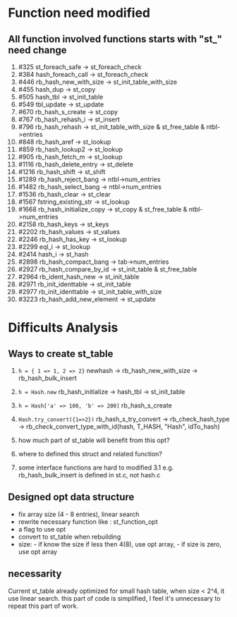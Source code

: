 
# Function need modified
## All function involved functions starts with "st_" need change
  1. #325 st_foreach_safe -> st_foreach_check
  2. #384 hash_foreach_call -> st_foreach_check
  3. #446 rb_hash_new_with_size -> st_init_table_with_size
  4. #455 hash_dup -> st_copy
  5. #505 hash_tbl -> st_init_table
  6. #549 tbl_update -> st_update
  7. #670 rb_hash_s_create -> st_copy
  8. #767 rb_hash_rehash_i -> st_insert
  9. #796 rb_hash_rehash -> st_init_table_with_size & st_free_table & ntbl->entries
  10. #848 rb_hash_aref -> st_lookup
  11. #859 rb_hash_lookup2 -> st_lookup
  12. #905 rb_hash_fetch_m -> st_lookup
  13. #1116 rb_hash_delete_entry -> st_delete
  14. #1216 rb_hash_shift -> st_shift
  15. #1289 rb_hash_reject_bang -> ntbl->num_entries
  16. #1482 rb_hash_select_bang -> ntbl->num_entries
  17. #1536 rb_hash_clear -> st_clear
  18. #1567 fstring_existing_str -> st_lookup
  19. #1668 rb_hash_initialize_copy -> st_copy & st_free_table & ntbl->num_entries
  20. #2158 rb_hash_keys -> st_keys
  21. #2202 rb_hash_values -> st_values
  22. #2246 rb_hash_has_key -> st_lookup
  23. #2299 eql_i -> st_lookup
  24. #2414 hash_i -> st_hash
  25. #2898 rb_hash_compact_bang -> tab->num_entries
  26. #2927 rb_hash_compare_by_id -> st_init_table & st_free_table
  27. #2964 rb_ident_hash_new -> st_init_table
  28. #2971 rb_init_identtable -> st_init_table
  29. #2977 rb_init_identtable -> st_init_table_with_size
  30. #3223 rb_hash_add_new_element -> st_update 


# Difficults Analysis
## Ways to create st_table
1. `h = { 1 => 1, 2 => 2}`
newhash -> rb_hash_new_with_size -> rb_hash_bulk_insert

2. `h = Hash.new`
rb_hash_initialize -> hash_tbl -> st_init_table

3. `h = Hash['a' => 100, 'b' => 200]`
rb_hash_s_create

4. `Hash.try_convert({1=>2})`
rb_hash_s_try_convert -> rb_check_hash_type -> rb_check_convert_type_with_id(hash, T_HASH, "Hash", idTo_hash)

1. how much part of st_table will benefit from this opt?
2. where to defined this struct and related function?
3. some interface functions are hard to modified
        3.1 e.g. rb_hash_bulk_insert is defined in st.c, not hash.c



## Designed opt data structure
- fix array size (4 - 8 entries), linear search
- rewrite necessary function like : st_function_opt
- a flag to use opt
- convert to st_table when rebuilding
- size: 
        - if know the size if less then 4(8), use opt array, 
        - if size is zero, use opt array

## necessarity
Current st_table already optimized for small hash table, when size < 2^4, it use linear search. this part of code is simplified,
I feel it's unnecessary to repeat this part of work.